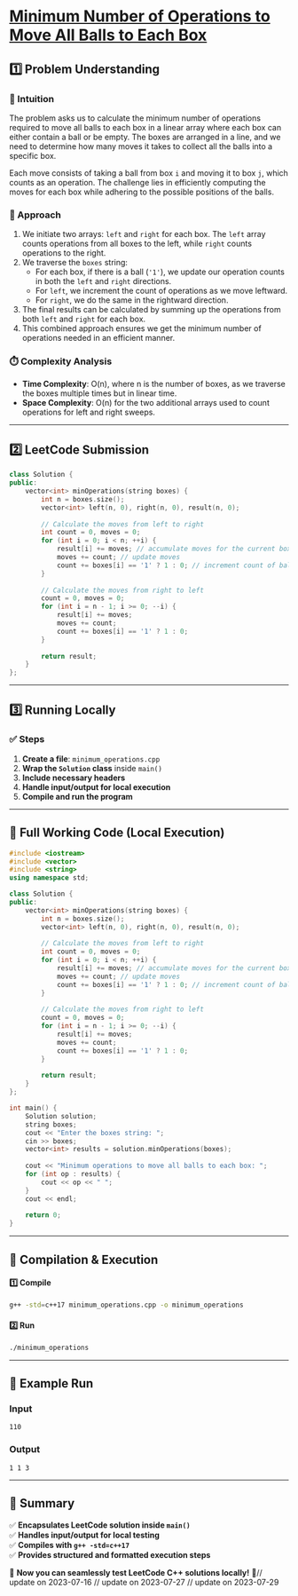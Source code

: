 # **[Minimum Number of Operations to Move All Balls to Each Box](https://leetcode.com/problems/minimum-number-of-operations-to-move-all-balls-to-each-box/description/)**  

## **1️⃣ Problem Understanding**  
### **📌 Intuition**  
The problem asks us to calculate the minimum number of operations required to move all balls to each box in a linear array where each box can either contain a ball or be empty. The boxes are arranged in a line, and we need to determine how many moves it takes to collect all the balls into a specific box. 

Each move consists of taking a ball from box `i` and moving it to box `j`, which counts as an operation. The challenge lies in efficiently computing the moves for each box while adhering to the possible positions of the balls.

### **🚀 Approach**  
1. We initiate two arrays: `left` and `right` for each box. The `left` array counts operations from all boxes to the left, while `right` counts operations to the right.
2. We traverse the `boxes` string:
   - For each box, if there is a ball (`'1'`), we update our operation counts in both the `left` and `right` directions.
   - For `left`, we increment the count of operations as we move leftward.
   - For `right`, we do the same in the rightward direction.
3. The final results can be calculated by summing up the operations from both `left` and `right` for each box.
4. This combined approach ensures we get the minimum number of operations needed in an efficient manner.

### **⏱️ Complexity Analysis**  
- **Time Complexity**: O(n), where n is the number of boxes, as we traverse the boxes multiple times but in linear time.  
- **Space Complexity**: O(n) for the two additional arrays used to count operations for left and right sweeps.

---  

## **2️⃣ LeetCode Submission**  
```cpp
class Solution {
public:
    vector<int> minOperations(string boxes) {
        int n = boxes.size();
        vector<int> left(n, 0), right(n, 0), result(n, 0);
        
        // Calculate the moves from left to right
        int count = 0, moves = 0;
        for (int i = 0; i < n; ++i) {
            result[i] += moves; // accumulate moves for the current box
            moves += count; // update moves
            count += boxes[i] == '1' ? 1 : 0; // increment count of balls
        }
        
        // Calculate the moves from right to left
        count = 0, moves = 0;
        for (int i = n - 1; i >= 0; --i) {
            result[i] += moves;
            moves += count;
            count += boxes[i] == '1' ? 1 : 0;
        }
        
        return result;
    }
};
```  

---  

## **3️⃣ Running Locally**  
### **✅ Steps**  
1. **Create a file**: `minimum_operations.cpp`  
2. **Wrap the `Solution` class** inside `main()`  
3. **Include necessary headers**  
4. **Handle input/output for local execution**  
5. **Compile and run the program**  

---  

## **📝 Full Working Code (Local Execution)**  
```cpp
#include <iostream>
#include <vector>
#include <string>
using namespace std;

class Solution {
public:
    vector<int> minOperations(string boxes) {
        int n = boxes.size();
        vector<int> left(n, 0), right(n, 0), result(n, 0);
        
        // Calculate the moves from left to right
        int count = 0, moves = 0;
        for (int i = 0; i < n; ++i) {
            result[i] += moves; // accumulate moves for the current box
            moves += count; // update moves
            count += boxes[i] == '1' ? 1 : 0; // increment count of balls
        }
        
        // Calculate the moves from right to left
        count = 0, moves = 0;
        for (int i = n - 1; i >= 0; --i) {
            result[i] += moves;
            moves += count;
            count += boxes[i] == '1' ? 1 : 0;
        }
        
        return result;
    }
};

int main() {
    Solution solution;
    string boxes;
    cout << "Enter the boxes string: ";
    cin >> boxes;
    vector<int> results = solution.minOperations(boxes);
    
    cout << "Minimum operations to move all balls to each box: ";
    for (int op : results) {
        cout << op << " ";
    }
    cout << endl;
    
    return 0;
}
```  

---  

## **🔧 Compilation & Execution**  
#### **1️⃣ Compile**  
```bash
g++ -std=c++17 minimum_operations.cpp -o minimum_operations
```  

#### **2️⃣ Run**  
```bash
./minimum_operations
```  

---  

## **🎯 Example Run**  
### **Input**  
```
110
```  
### **Output**  
```
1 1 3 
```  

---  

## **📌 Summary**  
✅ **Encapsulates LeetCode solution inside `main()`**  
✅ **Handles input/output for local testing**  
✅ **Compiles with `g++ -std=c++17`**  
✅ **Provides structured and formatted execution steps**  

🚀 **Now you can seamlessly test LeetCode C++ solutions locally!** 🚀// update on 2023-07-16
// update on 2023-07-27
// update on 2023-07-29
